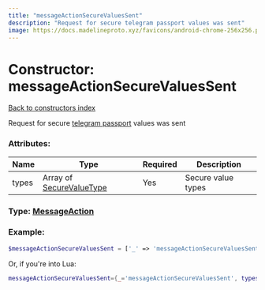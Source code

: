 ```yaml
---
title: "messageActionSecureValuesSent"
description: "Request for secure telegram passport values was sent"
image: https://docs.madelineproto.xyz/favicons/android-chrome-256x256.png
---
```

# Constructor: messageActionSecureValuesSent  
[Back to constructors index](index.md)



Request for secure [telegram passport](https://core.telegram.org/passport) values was sent

### Attributes:

| Name     |    Type       | Required | Description |
|----------|---------------|----------|-------------|
|types|Array of [SecureValueType](../types/SecureValueType.md) | Yes|Secure value types|



### Type: [MessageAction](../types/MessageAction.md)


### Example:

```php
$messageActionSecureValuesSent = ['_' => 'messageActionSecureValuesSent', 'types' => [SecureValueType, SecureValueType]];
```  


Or, if you're into Lua:

```lua
messageActionSecureValuesSent={_='messageActionSecureValuesSent', types={SecureValueType}}

```


